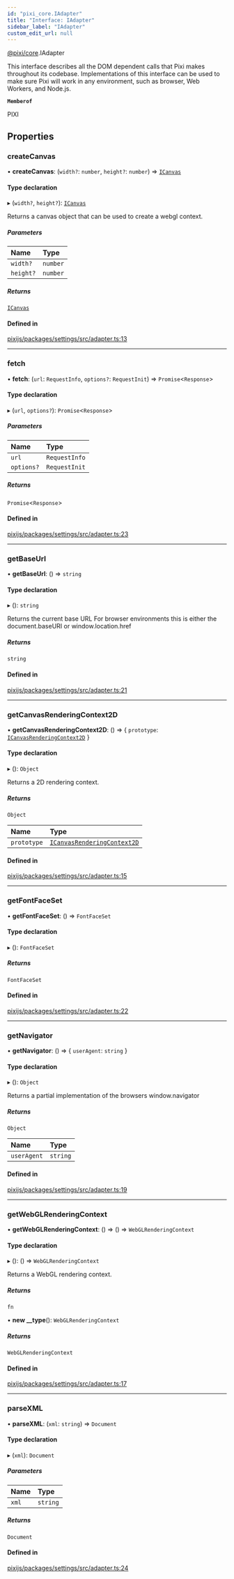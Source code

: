 ```yaml
---
id: "pixi_core.IAdapter"
title: "Interface: IAdapter"
sidebar_label: "IAdapter"
custom_edit_url: null
---
```


[@pixi/core](../modules/pixi_core.md).IAdapter

This interface describes all the DOM dependent calls that Pixi makes throughout its codebase.
Implementations of this interface can be used to make sure Pixi will work in any environment,
such as browser, Web Workers, and Node.js.

**`Memberof`**

PIXI

## Properties

### createCanvas

• **createCanvas**: (`width?`: `number`, `height?`: `number`) => [`ICanvas`](pixi_core.ICanvas.md)

#### Type declaration

▸ (`width?`, `height?`): [`ICanvas`](pixi_core.ICanvas.md)

Returns a canvas object that can be used to create a webgl context.

##### Parameters

| Name | Type |
| :------ | :------ |
| `width?` | `number` |
| `height?` | `number` |

##### Returns

[`ICanvas`](pixi_core.ICanvas.md)

#### Defined in

[pixijs/packages/settings/src/adapter.ts:13](https://github.com/pixijs/pixijs/blob/2194fe5c5/packages/settings/src/adapter.ts#L13)

___

### fetch

• **fetch**: (`url`: `RequestInfo`, `options?`: `RequestInit`) => `Promise`<`Response`\>

#### Type declaration

▸ (`url`, `options?`): `Promise`<`Response`\>

##### Parameters

| Name | Type |
| :------ | :------ |
| `url` | `RequestInfo` |
| `options?` | `RequestInit` |

##### Returns

`Promise`<`Response`\>

#### Defined in

[pixijs/packages/settings/src/adapter.ts:23](https://github.com/pixijs/pixijs/blob/2194fe5c5/packages/settings/src/adapter.ts#L23)

___

### getBaseUrl

• **getBaseUrl**: () => `string`

#### Type declaration

▸ (): `string`

Returns the current base URL For browser environments this is either the document.baseURI or window.location.href

##### Returns

`string`

#### Defined in

[pixijs/packages/settings/src/adapter.ts:21](https://github.com/pixijs/pixijs/blob/2194fe5c5/packages/settings/src/adapter.ts#L21)

___

### getCanvasRenderingContext2D

• **getCanvasRenderingContext2D**: () => { `prototype`: [`ICanvasRenderingContext2D`](pixi_core.ICanvasRenderingContext2D.md)  }

#### Type declaration

▸ (): `Object`

Returns a 2D rendering context.

##### Returns

`Object`

| Name | Type |
| :------ | :------ |
| `prototype` | [`ICanvasRenderingContext2D`](pixi_core.ICanvasRenderingContext2D.md) |

#### Defined in

[pixijs/packages/settings/src/adapter.ts:15](https://github.com/pixijs/pixijs/blob/2194fe5c5/packages/settings/src/adapter.ts#L15)

___

### getFontFaceSet

• **getFontFaceSet**: () => `FontFaceSet`

#### Type declaration

▸ (): `FontFaceSet`

##### Returns

`FontFaceSet`

#### Defined in

[pixijs/packages/settings/src/adapter.ts:22](https://github.com/pixijs/pixijs/blob/2194fe5c5/packages/settings/src/adapter.ts#L22)

___

### getNavigator

• **getNavigator**: () => { `userAgent`: `string`  }

#### Type declaration

▸ (): `Object`

Returns a partial implementation of the browsers window.navigator

##### Returns

`Object`

| Name | Type |
| :------ | :------ |
| `userAgent` | `string` |

#### Defined in

[pixijs/packages/settings/src/adapter.ts:19](https://github.com/pixijs/pixijs/blob/2194fe5c5/packages/settings/src/adapter.ts#L19)

___

### getWebGLRenderingContext

• **getWebGLRenderingContext**: () => () => `WebGLRenderingContext`

#### Type declaration

▸ (): () => `WebGLRenderingContext`

Returns a WebGL rendering context.

##### Returns

`fn`

• **new __type**(): `WebGLRenderingContext`

##### Returns

`WebGLRenderingContext`

#### Defined in

[pixijs/packages/settings/src/adapter.ts:17](https://github.com/pixijs/pixijs/blob/2194fe5c5/packages/settings/src/adapter.ts#L17)

___

### parseXML

• **parseXML**: (`xml`: `string`) => `Document`

#### Type declaration

▸ (`xml`): `Document`

##### Parameters

| Name | Type |
| :------ | :------ |
| `xml` | `string` |

##### Returns

`Document`

#### Defined in

[pixijs/packages/settings/src/adapter.ts:24](https://github.com/pixijs/pixijs/blob/2194fe5c5/packages/settings/src/adapter.ts#L24)
